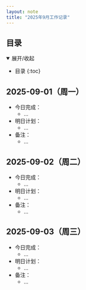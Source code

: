 ```yaml
---
layout: note
title: "2025年9月工作记录"
---
```


## 目录
<details open>
<summary>展开/收起</summary>

* 目录
{:toc}

</details>

## 2025-09-01（周一）
- 今日完成：  
  - …
- 明日计划：  
  - …
- 备注：  
  - …

## 2025-09-02（周二）
- 今日完成：  
  - …
- 明日计划：  
  - …
- 备注：  
  - …

## 2025-09-03（周三）
- 今日完成：  
  - …
- 明日计划：  
  - …
- 备注：  
  - …

<!-- 按照以上格式，继续添加每天的记录 -->

